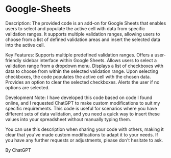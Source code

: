 # Google-Sheets
Description:
The provided code is an add-on for Google Sheets that enables users to select and populate the active cell with data from specific validation ranges. It supports multiple validation ranges, allowing users to choose from a list of defined validation areas and insert the selected data into the active cell.

Key Features:
Supports multiple predefined validation ranges.
Offers a user-friendly sidebar interface within Google Sheets.
Allows users to select a validation range from a dropdown menu.
Displays a list of checkboxes with data to choose from within the selected validation range.
Upon selecting checkboxes, the code populates the active cell with the chosen data.
Provides an option to clear the selected checkboxes.
Alerts the user if no options are selected.

Development Note:
I have developed this code based on code I found online, and I requested ChatGPT to make custom modifications to suit my specific requirements.
This code is useful for scenarios where you have different sets of data validation, and you need a quick way to insert these values into your spreadsheet without manually typing them.

You can use this description when sharing your code with others, making it clear that you've made custom modifications to adapt it to your needs. If you have any further requests or adjustments, please don't hesitate to ask.

By ChatGPT
